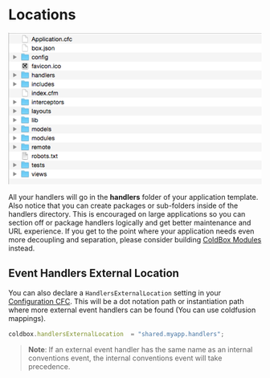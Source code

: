 # Locations

<img src="../images/ApplicationTemplate.png">

All your handlers will go in the **handlers** folder of your application template. Also notice that you can create packages or sub-folders inside of the handlers directory. This is encouraged on large applications so you can section off or package handlers logically and get better maintenance and URL experience. If you get to the point where your application needs even more decoupling and separation, please consider building [ColdBox Modules](../modules/index.md) instead.

## Event Handlers External Location
You can also declare a `HandlersExternalLocation` setting in your [Configuration CFC](configuration/configuration_directives/coldbox.md). This will be a dot notation path or instantiation path where more external event handlers can be found (You can use coldfusion mappings).

```js
coldbox.handlersExternalLocation  = "shared.myapp.handlers";
```

> **Note**: If an external event handler has the same name as an internal conventions event, the internal conventions event will take precedence.